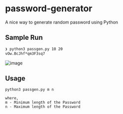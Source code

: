 # password-generator
A nice way to generate random password using Python

## Sample Run

```bash
❯ python3 passgen.py 10 20
vOw.BcJhf*qm3F3sq7
```

![image](https://user-images.githubusercontent.com/42572246/122663355-6645c180-d1b7-11eb-9f3c-ca25e6a271ef.png)


## Usage

```
python3 passgen.py m n

where,
m - Minimum length of the Password
n - Maximum length of the Password
```
